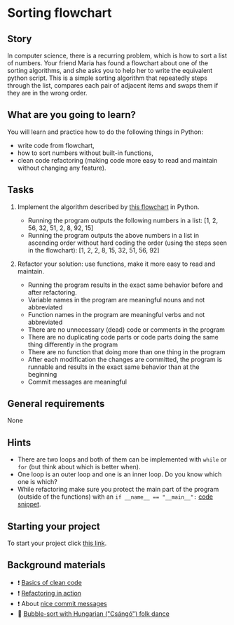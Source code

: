 # Sorting flowchart

## Story

In computer science, there is a recurring problem, which is how to sort a list of
numbers. Your friend Maria has found a flowchart about one of the sorting
algorithms, and she asks you to help her to write the equivalent python script.
This is a simple sorting algorithm that repeatedly steps through the list,
compares each pair of adjacent items and swaps them if they are in the wrong order.

## What are you going to learn?

You will learn and practice how to do the following things in Python:

- write code from flowchart,
- how to sort numbers without built-in functions,
- clean code refactoring (making code more easy to read and maintain
  without changing any feature).

## Tasks

1. Implement the algorithm described by [this flowchart](https://learn.code.cool/media/progbasics/sorting-assignment.png) in Python.
    - Running the program outputs the following numbers in a list: [1, 2, 56, 32, 51, 2, 8, 92, 15]
    - Running the program outputs the above numbers in a list in ascending order without hard coding the order (using the steps seen in the flowchart): [1, 2, 2, 8, 15, 32, 51, 56, 92]

2. Refactor your solution: use functions, make it more easy to read and maintain.
    - Running the program results in the exact same behavior before and after refactoring.
    - Variable names in the program are meaningful nouns and not abbreviated
    - Function names in the program are meaningful verbs and not abbreviated
    - There are no unnecessary (dead) code or comments in the program
    - There are no duplicating code parts or code parts doing the same thing differently in the program
    - There are no function that doing more than one thing in the program
    - After each modification the changes are committed, the program is runnable and results in the exact same behavior than at the beginning
    - Commit messages are meaningful

## General requirements

None

## Hints

- There are two loops and both of them can be implemented with `while` or `for`
  (but think about which is better when).
- One loop is an outer loop and one is an inner loop. Do you know which one is which?
- While refactoring make sure you protect the main part of the program
  (outside of the functions) with an `if __name__ == "__main__":`
  [code snippet](https://docs.python.org/3/library/__main__.html).

## Starting your project

To start your project click [this link](https://journey.code.cool/v2/project/solo/blueprint/sorting-flowchart/python).

## Background materials

- :exclamation: [Basics of clean code](https://learn.code.cool/full-stack/#/../pages/general/clean-code)
- :exclamation: [Refactoring in action](https://learn.code.cool/full-stack/#/../pages/general/refactoring-in-action)
- :exclamation: About [nice commit messages](https://chris.beams.io/posts/git-commit/)
- :movie_camera: [Bubble-sort with Hungarian ("Csángó") folk dance](https://www.youtube.com/watch?v=lyZQPjUT5B4)
